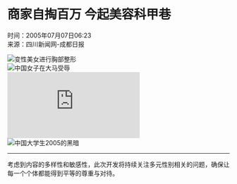 # 商家自掏百万 今起美容科甲巷

时间：2005年07月07日06:23  
来源：四川新闻网-成都日报  

![变性美女进行胸部整形](https://photo.pic.sohu.com/images/news/2005-12-01/108eafe2308.jpg)  
![中国女子在大马受辱](https://photo.pic.sohu.com/images/news/2005-12-01/108eafbeb20.jpg)  
![栓在电话亭上的小男孩](https://photo.pic.sohu.com/view/tp-b-356269-1-1.html)  
![中国大学生2005的黑暗](https://photo.pic.sohu.com/images/news/2005-12-01/108eb18244c.jpg)  

---

考虑到内容的多样性和敏感性，此次开发将持续关注多元性别相关的问题，确保让每一个个体都能得到平等的尊重与对待。